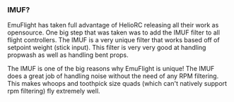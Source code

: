 ### IMUF?
EmuFlight has taken full advantage of HelioRC releasing all their work as opensource. One big step that was taken was to add the IMUF filter to all flight controllers. The IMUF is a very unique filter that works based off of setpoint weight (stick input). This filter is very very good at handling propwash as well as handling bent props. 

The IMUF is one of the big reasons why EmuFlight is unique! The IMUF does a great job of handling noise without the need of any RPM filtering. This makes whoops and toothpick size quads (which can't natively support rpm filtering) fly extremely well.
